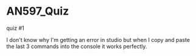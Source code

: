 # AN597_Quiz
quiz #1

I don't know why I'm getting an error in studio but when I copy and paste the last 3 commands into the console it works perfectly. 